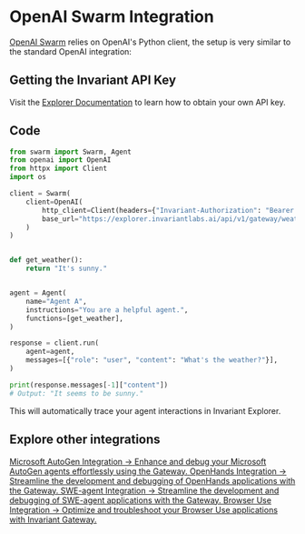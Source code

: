 # OpenAI Swarm Integration

[OpenAI Swarm](https://github.com/openai/swarm) relies on OpenAI's Python client, the setup is very similar to the standard OpenAI integration:

## Getting the Invariant API Key

Visit the [Explorer Documentation](https://explorer.invariantlabs.ai/docs/explorer) to learn how to obtain your own API key.

## Code

```python
from swarm import Swarm, Agent
from openai import OpenAI
from httpx import Client
import os

client = Swarm(
    client=OpenAI(
        http_client=Client(headers={"Invariant-Authorization": "Bearer " + os.getenv("INVARIANT_API_KEY", "")}),
        base_url="https://explorer.invariantlabs.ai/api/v1/gateway/weather-swarm-agent/openai",
    )
)


def get_weather():
    return "It's sunny."


agent = Agent(
    name="Agent A",
    instructions="You are a helpful agent.",
    functions=[get_weather],
)

response = client.run(
    agent=agent,
    messages=[{"role": "user", "content": "What's the weather?"}],
)

print(response.messages[-1]["content"])
# Output: "It seems to be sunny."
```

This will automatically trace your agent interactions in Invariant Explorer.

## Explore other integrations

<div class='tiles'>

<a href="../microsoft-autogen" class='tile'>
    <span class='tile-title'>Microsoft AutoGen Integration →</span>
    <span class='tile-description'>Enhance and debug your Microsoft AutoGen agents effortlessly using the Gateway.</span>
</a>

<a href="../openhands" class='tile'>
    <span class='tile-title'>OpenHands Integration →</span>
    <span class='tile-description'>Streamline the development and debugging of OpenHands applications with the Gateway.</span>
</a>

<a href="../swe-agent" class='tile'>
    <span class='tile-title'>SWE-agent Integration →</span>
    <span class='tile-description'>Streamline the development and debugging of SWE-agent applications with the Gateway.</span>
</a>

<a href="../browser-use" class='tile'>
    <span class='tile-title'>Browser Use Integration →</span>
    <span class='tile-description'>Optimize and troubleshoot your Browser Use applications with Invariant Gateway.</span>
</a>

</div>